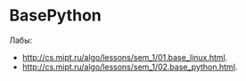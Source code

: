 # BasePython

Лабы:
* http://cs.mipt.ru/algo/lessons/sem_1/01.base_linux.html.
* http://cs.mipt.ru/algo/lessons/sem_1/02.base_python.html.

